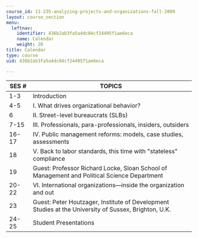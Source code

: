 ```yaml
---
course_id: 11-235-analyzing-projects-and-organizations-fall-2009
layout: course_section
menu:
  leftnav:
    identifier: 436b2ab3fa5a4dc04cf24495f1ae6eca
    name: Calendar
    weight: 20
title: Calendar
type: course
uid: 436b2ab3fa5a4dc04cf24495f1ae6eca

---
```


| SES # | TOPICS |
| --- | --- |
| 1-3 | Introduction |
| 4-5 | I. What drives organizational behavior? |
| 6 | II. Street-level bureaucrats (SLBs) |
| 7-15 | III. Professionals, para-professionals, insiders, outsiders |
| 16-17 | IV. Public management reforms: models, case studies, assessments |
| 18 | V. Back to labor standards, this time with "stateless" compliance |
| 19 | Guest: Professor Richard Locke, Sloan School of Management and Political Science Department |
| 20-22 | VI. International organizations—inside the organization and out |
| 23 | Guest: Peter Houtzager, Institute of Development Studies at the University of Sussex, Brighton, U.K. |
| 24-25 | Student Presentations